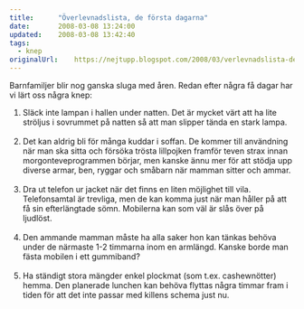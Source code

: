 ```yaml
---
title:		"Överlevnadslista, de första dagarna"
date:		2008-03-08 13:24:00
updated:	2008-03-08 13:42:40
tags: 
  - knep	
originalUrl:	https://nejtupp.blogspot.com/2008/03/verlevnadslista-de-frsta-dagarna.html
---
```


Barnfamiljer blir nog ganska sluga med åren. Redan efter några få dagar har vi lärt oss några knep:<br><ol><li>Släck inte lampan i hallen under natten. Det är mycket värt att ha lite ströljus i sovrummet på natten så att man slipper tända en stark lampa.<br><br></li><li>Det kan aldrig bli för många kuddar i soffan. De kommer till användning när man ska sitta och försöka trösta lillpojken framför teven strax innan morgonteveprogrammen börjar, men kanske ännu mer för att stödja upp diverse armar, ben, ryggar och småbarn när mamman sitter och ammar.<br><br></li><li>Dra ut telefon ur jacket när det finns en liten möjlighet till vila. Telefonsamtal är trevliga, men de kan komma just när man håller på att få sin efterlängtade sömn. Mobilerna kan som väl är slås över på ljudlöst.<br><br></li><li>Den ammande mamman måste ha alla saker hon kan tänkas behöva under de närmaste 1-2 timmarna inom en armlängd. Kanske borde man fästa mobilen i ett gummiband?<br><br></li><li>Ha ständigt stora mängder enkel plockmat (som t.ex. cashewnötter) hemma. Den planerade lunchen kan behöva flyttas några timmar fram i tiden för att det inte passar med killens schema just nu.<br></li></ol>
<!-- no comments on this post -->